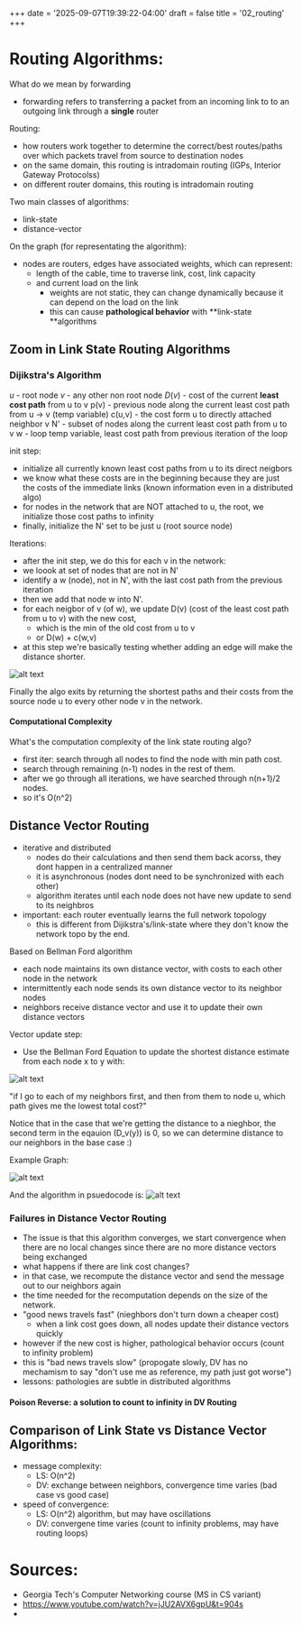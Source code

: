 +++
date = '2025-09-07T19:39:22-04:00'
draft = false
title = '02_routing'
+++

# Routing Algorithms:

What do we mean by forwarding
- forwarding refers to transferring a packet from an incoming link to to an outgoing link through a **single** router

Routing:
- how routers work together to determine the correct/best routes/paths over which packets travel from source to destination nodes
- on the same domain, this routing is intradomain routing (IGPs, Interior Gateway Protocolss)
- on different router domains, this routing is intradomain routing


Two main classes of algorithms:
- link-state
- distance-vector

On the graph (for representating the algorithm):
- nodes are routers, edges have associated weights, which can represent:
    - length of the cable, time to traverse link, cost, link capacity
    - and current load on the link
        - weights are not static, they can change dynamically because it can depend on the load on the link
        - this can cause **pathological behavior** with **link-state **algorithms

## Zoom in Link State Routing Algorithms

### Dijikstra's Algorithm

$u$ - root node 
$v$ - any other non root node 
$D(v)$ - cost of the current **least cost path** from u to v
p(v) - previous node along the current least cost path from u -> v (temp variable)
c(u,v) - the cost form u to directly attached neighbor v
N' - subset of nodes along the current least cost path from u to v
w - loop temp variable, least cost path from previous iteration of the loop

init step:
- initialize all currently known least cost paths from u to its direct neigbors
- we know what these costs are in the beginning because they are just the costs of the immediate links (known information even in a distributed algo)
- for nodes in the network that are NOT attached to u, the root, we initialize those cost paths to infinity
- finally, initialize the N' set to be just u (root source node)

Iterations:
- after the init step, we do this for each v in the network:
- we loook at set of nodes that are not in N'
- identify a w (node), not in N', with the last cost path from the previous iteration
- then we add that node w into N'. 
- for each neigbor of v (of w), we update D(v) (cost of the least cost path from u to v) with the new cost, 
    - which is the min of 
    the old cost from u to v 
    - or D(w) + c(w,v)
- at this step we're basically testing whether adding an edge will make the distance shorter. 

![alt text](image.png)

Finally the algo exits by returning the shortest paths and their costs from the source node u to every other node v in the network. 

#### Computational Complexity

What's the computation complexity of the link state routing algo?
- first iter: search through all nodes to find the node with min path cost. 
- search through remaining (n-1) nodes in the rest of them. 
- after we go through all iterations, we have searched through n(n+1)/2 nodes. 
- so it's O(n^2)

## Distance Vector Routing

- iterative and distributed
    - nodes do their calculations and then send them back acorss, they dont happen in a centralized manner
    - it is asynchronous (nodes dont need to be synchronized with each other)
    - algorithm iterates until each node does not have new update to send to its neighbros
- important: each router eventually learns the full network topology
    - this is different from Dijikstra's/link-state where they don't know the network topo by the end. 

Based on Bellman Ford algorithm

- each node maintains its own distance vector, with costs to each other node in the network
- intermittently each node sends its own distance vector to its neighbor nodes
- neighbors receive distance vector and use it to update their own distance vectors

Vector update step:
- Use the Bellman Ford Equation to update the shortest distance estimate from each node x to y with:

![alt text](image-2.png)

"if I go to each of my neighbors first, and then from them to node u, which path gives me the lowest total cost?"

Notice that in the case that we're getting the distance to a nieghbor, the second term in the eqauion (D_v(y)) is 0, so we can determine distance to our neighbors in the base case :)

Example Graph:

![alt text](image-1.png)

And the algorithm in psuedocode is:
![alt text](image-3.png)


### Failures in Distance Vector Routing

- The issue is that this algorithm converges, we start convergence when there are no local changes since there are no more distance vectors being exchanged
- what happens if there are link cost changes?
- in that case, we recompute the distance vector and send the message out to our neighbors again
- the time needed for the recomputation depends on the size of the network. 
- "good news travels fast" (nieghbors don't turn down a cheaper cost)
    - when a link cost goes down, all nodes update their distance vectors quickly
- however if the new cost is higher, pathological behavior occurs (count to infinity problem)
- this is "bad news travels slow" (propogate slowly, DV has no mechamism to say "don't use me as reference, my path just got worse")
- lessons: pathologies are subtle in distributed algorithms

#### Poison Reverse: a solution to count to infinity in DV Routing

## Comparison of Link State vs Distance Vector Algorithms:
- message complexity:
    - LS: O(n^2)
    - DV: exchange between neighbors, convergence time varies (bad case vs good case)
- speed of convergence:
    - LS: O(n^2) algorithm, but may have oscillations
    - DV: convergene time varies (count to infinity problems, may have routing loops)





# Sources:

- Georgia Tech's Computer Networking course (MS in CS variant)
- https://www.youtube.com/watch?v=jJU2AVX6gpU&t=904s
- 